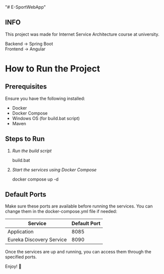 "# E-SportWebApp" 

## INFO
This project was made for Internet Service Architecture course at university.

Backend -> Spring Boot  
Frontend -> Angular

# How to Run the Project

## Prerequisites
Ensure you have the following installed:
- Docker
- Docker Compose
- Windows OS (for build.bat script)
- Maven

## Steps to Run

1. *Run the build script*

   build.bat

2. *Start the services using Docker Compose*

   docker compose up -d


## Default Ports
Make sure these ports are available before running the services. You can change them in the docker-compose.yml file if needed:

| Service                | Default Port |
|------------------------|-------------|
| Application           | 8085      |
| Eureka Discovery Service | 8090      |

Once the services are up and running, you can access them through the specified ports.

Enjoy! 🚀

